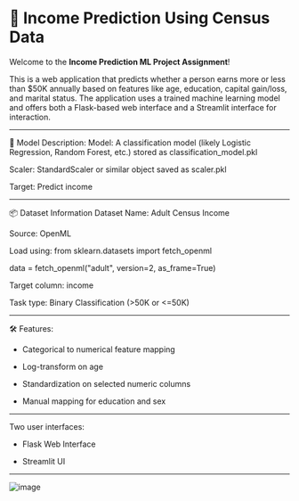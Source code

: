 # 🧠 Income Prediction Using Census Data

Welcome to the **Income Prediction ML Project Assignment**!  

This is a web application that predicts whether a person earns more or less than $50K annually based on features like age, education, capital gain/loss, and marital status. The application uses a trained machine learning model and offers both a Flask-based web interface and a Streamlit interface for interaction.

---

🧠 Model Description:
Model: A classification model (likely Logistic Regression, Random Forest, etc.) stored as classification_model.pkl

Scaler: StandardScaler or similar object saved as scaler.pkl

Target: Predict  income 

---

📦 Dataset Information
Dataset Name: Adult Census Income

Source: OpenML

Load using:
from sklearn.datasets import fetch_openml

data = fetch_openml("adult", version=2, as_frame=True)

Target column: income

Task type: Binary Classification (>50K or <=50K)

---

🛠 Features:
* Categorical to numerical feature mapping

* Log-transform on age

* Standardization on selected numeric columns

* Manual mapping for education and sex

---

Two user interfaces:

 * Flask Web Interface
   
 * Streamlit UI

---
   
![image](https://github.com/user-attachments/assets/80d207f7-0388-4119-9630-00c83f60db55)



